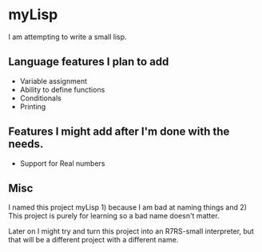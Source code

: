 # myLisp

I am attempting to write a small lisp.

## Language features I plan to add
- Variable assignment
- Ability to define functions
- Conditionals
- Printing

## Features I might add after I'm done with the needs.
- Support for Real numbers

## Misc

I named this project myLisp 1) because I am bad at naming things and 2) This project is purely for learning so a bad name doesn't matter.

Later on I might try and turn this project into an R7RS-small interpreter, but that will be a different project with a different name.


